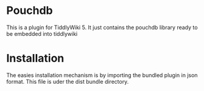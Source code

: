 # Pouchdb
This is a plugin for TiddlyWiki 5. It just contains the pouchdb library ready to be embedded into tiddlywiki

# Installation

The easies installation mechanism is by importing the bundled plugin in json format. This file is uder the dist bundle directory.
